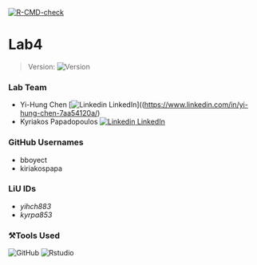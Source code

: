<!-- badges: start -->
  [![R-CMD-check](https://github.com/bboyect/Lab4/actions/workflows/R-CMD-check.yaml/badge.svg)](https://github.com/bboyect/Lab4/actions/workflows/R-CMD-check.yaml)
  <!-- badges: end -->
# Lab4
> Version:
<img alt="Version" src="https://img.shields.io/amo/v/W?label=Version&logo=R&logoColor=yellow"></a>

### Lab Team
* Yi-Hung Chen [![Linkedin](https://i.stack.imgur.com/gVE0j.png) LinkedIn]((https://www.linkedin.com/in/yi-hung-chen-7aa54120a/)
* Kyriakos Papadopoulos [![Linkedin](https://i.stack.imgur.com/gVE0j.png) LinkedIn](https://www.linkedin.com/in/kyriakos-papadopoulos-0295461a0/)

### GitHub Usernames
* bboyect
* kiriakospapa

### LiU IDs
* *yihch883*
* *kyrpa853*

### ⚒️Tools Used
<img alt="GitHub" src="https://img.shields.io/badge/Github--edr?style=plastic&logo=github&?logoColor=red&logoWidth=20&color=inactive"></a>
<img alt="Rstudio" src="https://img.shields.io/badge/Rstudio--edr?style=plastic&logo=rstudio&?logoColor=red&logoWidth=20&color=inactive&labelColor=success"></a>

